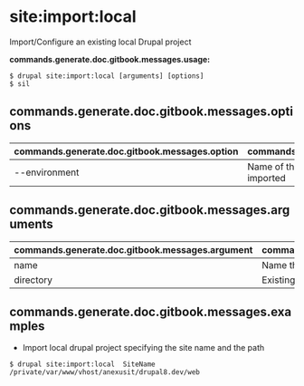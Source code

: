# site:import:local
Import/Configure an existing local Drupal project

**commands.generate.doc.gitbook.messages.usage:**
```
$ drupal site:import:local [arguments] [options]
$ sil  
```

## commands.generate.doc.gitbook.messages.options
commands.generate.doc.gitbook.messages.option | commands.generate.doc.gitbook.messages.details
-------|-------------
--environment | Name of the environment that is going to be imported

## commands.generate.doc.gitbook.messages.arguments
commands.generate.doc.gitbook.messages.argument | commands.generate.doc.gitbook.messages.details
---------|-------------
name | Name that will be used to generate the site config
directory | Existing Drupal root directory

## commands.generate.doc.gitbook.messages.examples
* Import local drupal project specifying the site name and the path
```
$ drupal site:import:local  SiteName /private/var/www/vhost/anexusit/drupal8.dev/web
```
